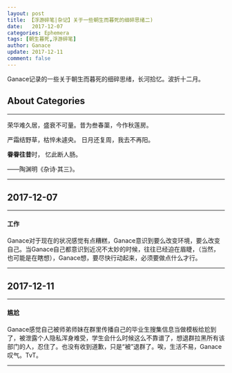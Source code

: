 ```yaml
---
layout: post
title: 【浮游碎笔|杂记】关于一些朝生而暮死的细碎思绪二)
date:   2017-12-07
categories: Ephemera
tags: [朝生暮死,浮游碎笔]
author: Ganace
update: 2017-12-11
comment: false
---
```


Ganace记录的一些关于朝生而暮死的细碎思绪，长河拾忆。波折十二月。


## About Categories
---

荣华难久居，盛衰不可量。昔为叁春蕖，今作秋莲房。 

严霜结野草，枯悴未遽央。 日月还复周，我去不再阳。

**眷眷往昔**时， 忆此断人肠。

——陶渊明《杂诗·其三》。

---

## 2017-12-07
---

####  工作

Ganace对于现在的状况感觉有点糟糕，Ganace意识到要么改变环境，要么改变自己。当Ganace自己都意识到近况不太妙的时候，往往已经迫在眉睫，（当然，也可能是在瞎想），Ganace想，要尽快行动起来，必须要做点什么才行。

---

## 2017-12-11
---

####  尴尬

Ganace感觉自己被师弟师妹在群里传播自己的毕业生搜集信息当做模板给尬到了，被泄露个人隐私浑身难受，学生会什么时候这么不靠谱了，想退群拉黑所有该部门的人，忍住了。也没有收到道歉，只是“被”退群了。唉，生活不易，Ganace叹气。TvT。

---
